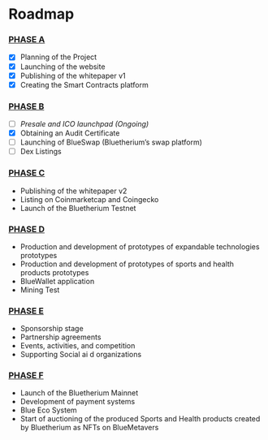 # Roadmap

### [PHASE A](roadmap.md#undefined)

* [x] Planning of the Project&#x20;
* [x] Launching of the website&#x20;
* [x] Publishing of the whitepaper v1&#x20;
* [x] Creating the Smart Contracts platform&#x20;

### [PHASE B](roadmap.md#phase-b)

* [ ] _Presale and ICO launchpad (Ongoing)_
* [x] Obtaining an Audit Certificate&#x20;
* [ ] Launching of BlueSwap (Bluetherium’s swap platform)&#x20;
* [ ] Dex Listings&#x20;

### [PHASE C](roadmap.md#phase-c)

* Publishing of the whitepaper v2&#x20;
* Listing on Coinmarketcap and Coingecko&#x20;
* Launch of the Bluetherium Testnet&#x20;

### [PHASE D ](roadmap.md#phase-d)

* Production and development of prototypes of expandable technologies prototypes&#x20;
* Production and development of prototypes of sports and health products prototypes
* BlueWallet application&#x20;
* Mining Test&#x20;

### [PHASE E ](roadmap.md#phase-e)

* Sponsorship stage&#x20;
* Partnership agreements&#x20;
* Events, activities, and competition&#x20;
* Supporting Social ai d organizations

### [PHASE F](roadmap.md#phase-f)

* Launch of the Bluetherium Mainnet
* Development of payment systems
* Blue Eco System
* Start of auctioning of the produced Sports and Health products created by Bluetherium as NFTs on BlueMetavers
